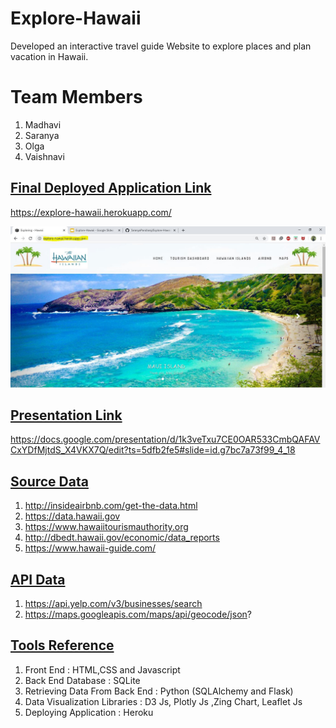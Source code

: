 # Explore-Hawaii
Developed an interactive travel guide Website to explore places and plan vacation in Hawaii.

# Team Members
1) Madhavi
2) Saranya
3) Olga
4) Vaishnavi

## <ins> Final Deployed Application Link </ins>
https://explore-hawaii.herokuapp.com/

![Home Page Pic](Explore_Hawaii_Home_Page.JPG)

## <ins> Presentation Link </ins>
https://docs.google.com/presentation/d/1k3veTxu7CE0OAR533CmbQAFAVCxYDfMjtdS_X4VKX7Q/edit?ts=5dfb2fe5#slide=id.g7bc7a73f99_4_18

## <ins> Source Data </ins>

1) http://insideairbnb.com/get-the-data.html
2) https://data.hawaii.gov
3) https://www.hawaiitourismauthority.org
4) http://dbedt.hawaii.gov/economic/data_reports
5) https://www.hawaii-guide.com/


## <ins> API Data </ins>

1) https://api.yelp.com/v3/businesses/search
2) https://maps.googleapis.com/maps/api/geocode/json?

## <ins> Tools Reference </ins>

1) Front End : HTML,CSS and Javascript
2) Back End Database : SQLite
3) Retrieving Data From Back End : Python (SQLAlchemy and Flask)
4) Data Visualization Libraries : D3 Js, Plotly Js ,Zing Chart, Leaflet Js
5) Deploying Application : Heroku
